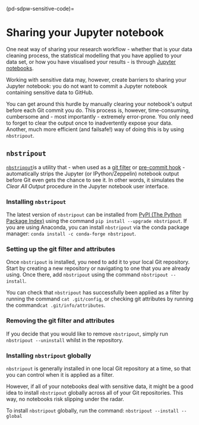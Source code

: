 (pd-sdpw-sensitive-code)=
# Sharing your Jupyter notebook

One neat way of sharing your research workflow - whether that is your data cleaning process, the statistical modelling that you have applied to your data set, or how you have visualised your results  - is through [Jupyter notebooks](https://www.dataquest.io/blog/jupyter-notebook-tutorial/).

Working with sensitive data may, however, create barriers to sharing your Jupyter notebook: you do not want to commit a Jupyter notebook containing sensitive data to GitHub.

You can get around this hurdle by manually clearing your notebook's output before each Git commit you do. This process is, however, time-consuming, cumbersome and - most importantly - extremely error-prone. You only need to forget to clear the output once to inadvertently expose your data. Another, much more efficient (and failsafe!) way of doing this is by using `nbstripout`.

## `nbstripout`

[`nbstripout`](https://pypi.org/project/nbstripout/)is a utility that - when used as a [git filter](https://git-scm.com/docs/gitattributes#_filter) or [pre-commit hook](https://git-scm.com/docs/githooks#_pre_commit) - automatically strips the Jupyter (or IPython/Zeppelin) notebook output before Git even gets the chance to see it. In other words, it simulates the *Clear All Output* procedure in the Jupyter notebook user interface.

### Installing `nbstripout`

The latest version of `nbstripout` can be installed from [PyPI (The Python Package Index)](https://pypi.org) using the command `pip install --upgrade nbstripout`. If you are using Anaconda, you can install `nbstripout` via the conda package manager: `conda install -c conda-forge nbstripout`.

### Setting up the git filter and attributes

Once `nbstripout` is installed, you need to add it to your local Git repository. Start by creating a new repository or navigating to one that you are already using. Once there, add `nbstripout` using the command `nbstripout --install`.

You can check that `nbstripout` has successfully been applied as a filter by running the command `cat .git/config`, or checking git attributes by running the command`cat .git/info/attributes`.

### Removing the git filter and attributes

If you decide that you would like to remove `nbstripout`, simply run `nbstripout --uninstall` whilst in the repository.

### Installing `nbstripout` globally

`nbstripout` is generally installed in one local Git repository at a time, so that you can control when it is applied as a filter.

However, if all of your notebooks deal with sensitive data, it might be a good idea to  install `nbstripout` globally across all of your Git repositories. This way, no notebooks risk slipping under the radar.

To install `nbstripout` globally, run the command: `nbstripout --install --global`
